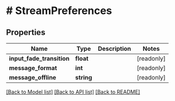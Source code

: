 # # StreamPreferences

## Properties

Name | Type | Description | Notes
------------ | ------------- | ------------- | -------------
**input_fade_transition** | **float** |  | [readonly]
**message_format** | **int** |  | [readonly]
**message_offline** | **string** |  | [readonly]

[[Back to Model list]](../../README.md#models) [[Back to API list]](../../README.md#endpoints) [[Back to README]](../../README.md)

